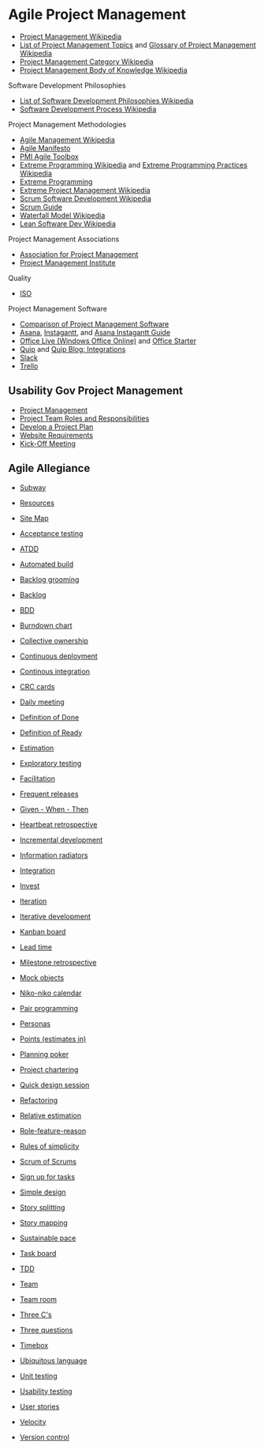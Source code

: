 # Agile Project Management

*   [Project Management Wikipedia](http://en.wikipedia.org/wiki/Project_management)  
*   [List of Project Management Topics](http://en.wikipedia.org/wiki/List_of_project_management_topics) and [Glossary of Project Management Wikipedia](https://en.wikipedia.org/wiki/Glossary_of_project_management)
*   [Project Management Category Wikipedia](http://en.wikipedia.org/wiki/Category:Project_management) 
*   [Project Management Body of Knowledge Wikipedia](https://en.wikipedia.org/wiki/Project_Management_Body_of_Knowledge) 

Software Development Philosophies
*   [List of Software Development Philosophies Wikipedia](https://en.wikipedia.org/wiki/List_of_software_development_philosophies) 
*   [Software Development Process Wikipedia](https://en.wikipedia.org/wiki/Software_development_process) 

Project Management Methodologies
*   [Agile Management Wikipedia](http://en.wikipedia.org/wiki/Agile_management) 
*   [Agile Manifesto](http://agilemanifesto.org/iso/en/principles.html) 
*   [PMI Agile Toolbox](http://www.pmi.org/Certification/New-PMI-Agile-Certification/PMI-Agile-Toolbox.aspx) 
*   [Extreme Programming Wikipedia](http://en.wikipedia.org/wiki/Extreme_programming) and [Extreme Programming Practices Wikipedia](https://en.wikipedia.org/wiki/Extreme_programming_practices)
*   [Extreme Programming](http://www.extremeprogramming.org) 
*   [Extreme Project Management Wikipedia](https://en.wikipedia.org/wiki/Extreme_project_management)
*   [Scrum Software Development Wikipedia](http://en.wikipedia.org/wiki/Scrum_%28software_development%29)
*   [Scrum Guide](http://www.scrumguides.org/scrum-guide.html)
*   [Waterfall Model Wikipedia](http://en.wikipedia.org/wiki/Waterfall_model)
*   [Lean Software Dev Wikipedia](https://en.wikipedia.org/wiki/Lean_software_development)

Project Management Associations
*   [Association for Project Management](http://www.apm.org.uk)  
*   [Project Management Institute](http://www.pmi.org) 

Quality
*   [ISO](http://www.iso.org/iso/home.html) 

Project Management Software
*   [Comparison of Project Management Software](http://en.wikipedia.org/wiki/Comparison_of_project_management_software) 
*   [Asana](https://asana.com), [Instagantt](http://instagantt.com), and [Asana Instagantt Guide](https://asana.com/guide/help/api/instagantt)
*   [Office Live (Windows Office Online)](https://office.live.com/start/default.aspx) and [Office Starter](https://support.office.com/en-ca/article/Getting-started-with-Office-Starter-379fba5a-6d82-4e19-aa2e-d41627f5ea5e) 
*   [Quip](https://quip.com) and [Quip Blog: Integrations](https://quip.com/blog/integrations)
*   [Slack](https://slack.com) 
*   [Trello](https://trello.com)

## Usability Gov Project Management

* [Project Management](http://www.usability.gov/what-and-why/project-management.html)
* [Project Team Roles and Responsibilities](http://www.usability.gov/how-to-and-tools/methods/project-team.html)
* [Develop a Project Plan](http://www.usability.gov/how-to-and-tools/methods/develop-plan.html)
* [Website Requirements](http://www.usability.gov/how-to-and-tools/methods/requirements.html)
* [Kick-Off Meeting](http://www.usability.gov/how-to-and-tools/methods/kick-off-meeting.html)

## Agile Allegiance

* [Subway](http://guide.agilealliance.org/subway.html)
* [Resources](http://agilealliance.org/resources)
* [Site Map](http://agilealliance.org/site-map)

* [Acceptance testing](http://guide.agilealliance.org/guide/acceptance.html)
* [ATDD](http://guide.agilealliance.org/guide/atdd.html)
* [Automated build](http://guide.agilealliance.org/guide/autobuild.html)
* [Backlog grooming](http://guide.agilealliance.org/guide/backlog-grooming.html)
* [Backlog](http://guide.agilealliance.org/guide/backlog.html)
* [BDD](http://guide.agilealliance.org/guide/bdd.html)
* [Burndown chart](http://guide.agilealliance.org/guide/burndown.html)
* [Collective ownership](http://guide.agilealliance.org/guide/cco.html)
* [Continuous deployment](http://guide.agilealliance.org/guide/cd.html)
* [Continous integration](http://guide.agilealliance.org/guide/ci.html)
* [CRC cards](http://guide.agilealliance.org/guide/crc.html)
* [Daily meeting](http://guide.agilealliance.org/guide/daily.html)
* [Definition of Done](http://guide.agilealliance.org/guide/definition-of-done.html)
* [Definition of Ready](http://guide.agilealliance.org/guide/definition-of-ready.html)
* [Estimation](http://guide.agilealliance.org/guide/estimation.html)
* [Exploratory testing](http://guide.agilealliance.org/guide/exploratory.html)
* [Facilitation](http://guide.agilealliance.org/guide/facilitation.html)
* [Frequent releases](http://guide.agilealliance.org/guide/frequent-release.html)
* [Given - When - Then](http://guide.agilealliance.org/guide/gwt.html)
* [Heartbeat retrospective](http://guide.agilealliance.org/guide/heartbeatretro.html)
* [Incremental development](http://guide.agilealliance.org/guide/incremental.html)
* [Information radiators](http://guide.agilealliance.org/guide/information-radiator.html)
* [Integration](http://guide.agilealliance.org/guide/integration.html)
* [Invest](http://guide.agilealliance.org/guide/invest.html)
* [Iteration](http://guide.agilealliance.org/guide/iteration.html)
* [Iterative development](http://guide.agilealliance.org/guide/iterative.html)
* [Kanban board](http://guide.agilealliance.org/guide/kanban.html)
* [Lead time](http://guide.agilealliance.org/guide/leadtime.html)
* [Milestone retrospective](http://guide.agilealliance.org/guide/milestone-retro.html)
* [Mock objects](http://guide.agilealliance.org/guide/mocks.html)
* [Niko-niko calendar](http://guide.agilealliance.org/guide/nikoniko.html)
* [Pair programming](http://guide.agilealliance.org/guide/pairing.html)
* [Personas](http://guide.agilealliance.org/guide/personas.html)
* [Points (estimates in)](http://guide.agilealliance.org/guide/points-estimates-in.html)
* [Planning poker](http://guide.agilealliance.org/guide/poker.html)
* [Project chartering](http://guide.agilealliance.org/guide/project-chartering.html)
* [Quick design session](http://guide.agilealliance.org/guide/quickdesign.html)
* [Refactoring](http://guide.agilealliance.org/guide/refactoring.html)
* [Relative estimation](http://guide.agilealliance.org/guide/relative.html)
* [Role-feature-reason](http://guide.agilealliance.org/guide/rolefeature.html)
* [Rules of simplicity](http://guide.agilealliance.org/guide/rules-of-simplicity.html)
* [Scrum of Scrums](http://guide.agilealliance.org/guide/scrumofscrums.html)
* [Sign up for tasks](http://guide.agilealliance.org/guide/sign-up-for-tasks.html)
* [Simple design](http://guide.agilealliance.org/guide/simple-design.html)
* [Story splitting](http://guide.agilealliance.org/guide/split.html)
* [Story mapping](http://guide.agilealliance.org/guide/storymap.html)
* [Sustainable pace](http://guide.agilealliance.org/guide/sustainable.html)
* [Task board](http://guide.agilealliance.org/guide/taskboard.html)
* [TDD](http://guide.agilealliance.org/guide/tdd.html)
* [Team](http://guide.agilealliance.org/guide/team.html)
* [Team room](http://guide.agilealliance.org/guide/teamroom.html)
* [Three C's](http://guide.agilealliance.org/guide/threecs.html)
* [Three questions](http://guide.agilealliance.org/guide/threeqs.html)
* [Timebox](http://guide.agilealliance.org/guide/timebox.html)
* [Ubiquitous language](http://guide.agilealliance.org/guide/ubiquitous.html)
* [Unit testing](http://guide.agilealliance.org/guide/unittest.html)
* [Usability testing](http://guide.agilealliance.org/guide/usability.html)
* [User stories](http://guide.agilealliance.org/guide/user-stories.html)
* [Velocity](http://guide.agilealliance.org/guide/velocity.html)
* [Version control](http://guide.agilealliance.org/guide/versioncontrol.html)